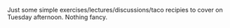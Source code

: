 Just some simple exercises/lectures/discussions/taco recipies to cover on Tuesday afternoon. Nothing fancy.

